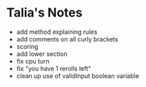 # Talia's Notes
* add method explaining rules
* add comments on all curly brackets
* scoring
* add lower section
* fix cpu turn
* fix "you have 1 rerolls left"
* clean up use of validInput boolean variable

